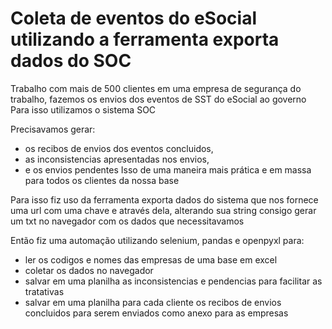 # Coleta de eventos do eSocial utilizando a ferramenta exporta dados do SOC

Trabalho com mais de 500 clientes em uma empresa de segurança do trabalho, fazemos os envios dos eventos de SST do eSocial ao governo
Para isso utilizamos o sistema SOC

Precisavamos gerar:
 - os recibos de envios dos eventos concluidos, 
 - as inconsistencias apresentadas nos envios, 
 - e os envios pendentes 
Isso de uma maneira mais prática e em massa para todos os clientes da nossa base

Para isso fiz uso da ferramenta exporta dados do sistema que nos fornece uma url com uma chave e através dela,
alterando sua string consigo gerar um txt no navegador com os dados que necessitavamos

Então fiz uma automação utilizando selenium, pandas e openpyxl para:
 - ler os codigos e nomes das empresas de uma base em excel
 - coletar os dados no navegador
 - salvar em uma planilha as inconsistencias e pendencias para facilitar as tratativas
 - salvar em uma planilha para cada cliente os recibos de envios concluidos para serem enviados como anexo para as empresas
